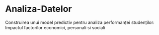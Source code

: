 # Analiza-Datelor
Construirea unui model predictiv  pentru analiza performanței  studenților: Impactul factorilor  economici, personali si sociali
